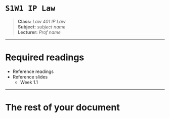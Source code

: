 # `S1W1 IP Law`

> **Class:** *Law 401 IP Law*  
> **Subject:** *subject name*  
> **Lecturer:** *Prof name*  

---

# Required readings

* Reference readings
* Reference slides 
    * Week 1.1 

---

# The rest of your document
